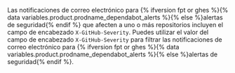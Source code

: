 Las notificaciones de correo electrónico para {% ifversion fpt or ghes %}{% data variables.product.prodname_dependabot_alerts %}{% else %}alertas de seguridad{% endif %} que afecten a uno o más repositorios incluyen el campo de encabezado `X-GitHub-Severity`. Puedes utilizar el valor del campo de encabezado `X-GitHub-Severity` para filtrar las notificaciones de correo electrónico para {% ifversion fpt or ghes %}{% data variables.product.prodname_dependabot_alerts %}{% else %}alertas de seguridad{% endif %}.
